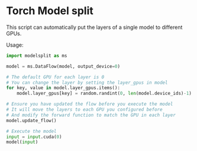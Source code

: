 # Torch Model split

This script can automatically put the layers of a single model to different GPUs.

Usage:

```python
import modelsplit as ms

model = ms.DataFlow(model, output_device=0)

# The default GPU for each layer is 0
# You can change the layer by setting the layer_gpus in model
for key, value in model.layer_gpus.items():
    model.layer_gpus[key] = random.randint(0, len(model.device_ids)-1) # random

# Ensure you have updated the flow before you execute the model
# It will move the layers to each GPU you configured before
# And modify the forward function to match the GPU in each layer
model.update_flow()

# Execute the model
input = input.cuda(0)
model(input)
```

